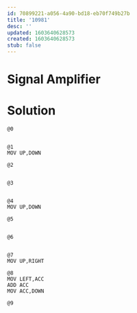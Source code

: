 ```yaml
---
id: 70899221-a056-4a90-bd18-eb70f749b27b
title: '10981'
desc: ''
updated: 1603640628573
created: 1603640628573
stub: false
---
```


# Signal Amplifier

# Solution

```
@0


@1
MOV UP,DOWN

@2


@3


@4
MOV UP,DOWN

@5


@6


@7
MOV UP,RIGHT

@8
MOV LEFT,ACC
ADD ACC
MOV ACC,DOWN

@9
```